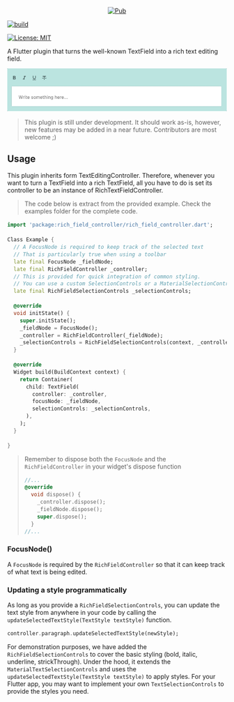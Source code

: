 <p align="center">
<a href="https://pub.dev/packages/rich_field_controller"><img src="https://img.shields.io/pub/v/rich_field_controller.svg" alt="Pub"></a>

<a href="https://github.com/yaitmou/rich_field_controller/actions"><img src="https://github.com/yaitmou/rich_field_controller/workflows/rich_field_controller/badge.svg" alt="build"></a>

<a href="https://opensource.org/licenses/MIT"><img src="https://img.shields.io/badge/license-MIT-purple.svg" alt="License: MIT"></a>

</p>
A Flutter plugin that turns the well-known TextField into a rich text editing field.

<p>
  <img src="https://github.com/yaitmou/rich_field_controller/blob/main/doc/intro.gif?raw=true"
    alt="An animated image of a TextField turned into a rich TextField" />
  
</p>

> This plugin is still under development. It should work as-is, however, new features may be added in a near future. Contributors are most welcome ;)

## Usage

This plugin inherits form TextEditingController. Therefore, whenever you want to turn a TextField into a rich TextField, all you have to do is set its controller to be an instance of RichTextFieldController.

> The code below is extract from the provided example. Check the examples folder for the complete code.

```dart
import 'package:rich_field_controller/rich_field_controller.dart';

Class Example {
  // A FocusNode is required to keep track of the selected text
  // That is particularly true when using a toolbar
  late final FocusNode _fieldNode;
  late final RichFieldController _controller;
  // This is provided for quick integration of common styling.
  // You can use a custom SelectionControls or a MaterialSelectionControls, etc..
  late final RichFieldSelectionControls _selectionControls;

  @override
  void initState() {
    super.initState();
    _fieldNode = FocusNode();
    _controller = RichFieldController(_fieldNode);
    _selectionControls = RichFieldSelectionControls(context, _controller);
  }

  @override
  Widget build(BuildContext context) {
    return Container(
      child: TextField(
        controller: _controller,
        focusNode: _fieldNode,
        selectionControls: _selectionControls,
      ),
    );
  }

}
```

> Remember to dispose both the `FocusNode` and the `RichFieldController` in your widget's dispose function
>
> ```dart
> //...
> @override
>   void dispose() {
>     _controller.dispose();
>     _fieldNode.dispose();
>     super.dispose();
>   }
> //...
>
> ```

### FocusNode()

A `FocusNode` is required by the `RichFieldController` so that it can keep track of what text is being edited.

### Updating a style programmatically

As long as you provide a `RichFieldSelectionControls`, you can update the text style from anywhere in your code by calling the `updateSelectedTextStyle(TextStyle textStyle)` function.

```dart
controller.paragraph.updateSelectedTextStyle(newStyle);
```

For demonstration purposes, we have added the `RichFieldSelectionControls` to cover the basic styling (bold, italic, underline, strickThrough). Under the hood, it extends the `MaterialTextSelectionControls` and uses the `updateSelectedTextStyle(TextStyle textStyle)` to apply styles. For your Flutter app, you may want to implement your own `TextSelectionControls` to provide the styles you need.
